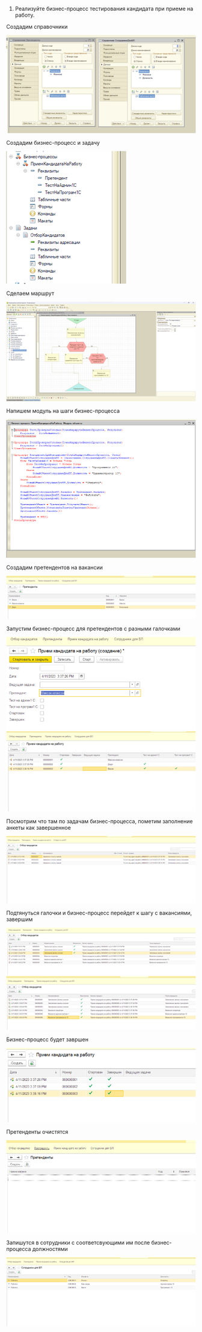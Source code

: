 1. Реализуйте бизнес-процесс тестирования кандидата при приеме на работу.

Создадим справочники

![Image alt](https://github.com/AhEhIOhYou/1c/blob/main/lab4/screenshots/2.png)

Создадим бизнес-процесс и задачу

![Image alt](https://github.com/AhEhIOhYou/1c/blob/main/lab4/screenshots/3.png)

Сделаем маршрут

![Image alt](https://github.com/AhEhIOhYou/1c/blob/main/lab4/screenshots/1.png)

Напишем модуль на шаги бизнес-процесса

![Image alt](https://github.com/AhEhIOhYou/1c/blob/main/lab4/screenshots/4.png)

Создадим претендентов на вакансии

![Image alt](https://github.com/AhEhIOhYou/1c/blob/main/lab4/screenshots/5.png)

Запустим бизнес-процесс для претендентов с разными галочками

![Image alt](https://github.com/AhEhIOhYou/1c/blob/main/lab4/screenshots/6.png)
![Image alt](https://github.com/AhEhIOhYou/1c/blob/main/lab4/screenshots/7.png)

Посмотрим что там по задачам бизнес-процесса, пометим заполнение анкеты как завершенное

![Image alt](https://github.com/AhEhIOhYou/1c/blob/main/lab4/screenshots/8.png)

Подтянуться галочки и бизнес-процесс перейдет к шагу с вакансиями, завершим

![Image alt](https://github.com/AhEhIOhYou/1c/blob/main/lab4/screenshots/9.png)
![Image alt](https://github.com/AhEhIOhYou/1c/blob/main/lab4/screenshots/10.png)

Бизнес-процесс будет завршен

![Image alt](https://github.com/AhEhIOhYou/1c/blob/main/lab4/screenshots/11.png)

Претенденты очистятся

![Image alt](https://github.com/AhEhIOhYou/1c/blob/main/lab4/screenshots/12.png)

Запишутся в сотрудники с соответсвующими им после бизнес-процесса должностями

![Image alt](https://github.com/AhEhIOhYou/1c/blob/main/lab4/screenshots/13.png)
